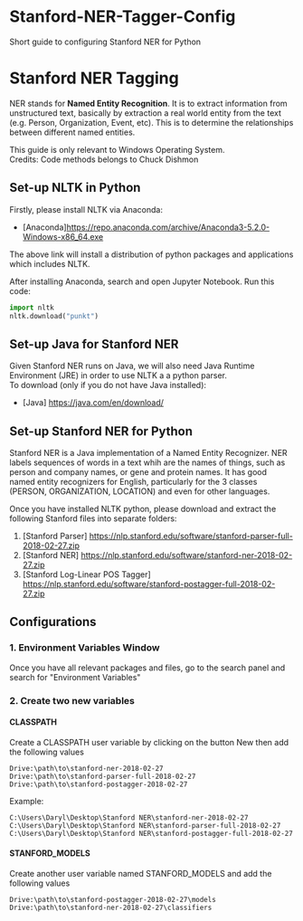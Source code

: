 # Stanford-NER-Tagger-Config
Short guide to configuring Stanford NER for Python

# Stanford NER Tagging
NER stands for **Named Entity Recognition**. It is to extract information from unstructured text, basically by extraction a real world entity from the text (e.g. Person, Organization, Event, etc). This is to determine the relationships between different named entities.

This guide is only relevant to Windows Operating System. <br>
Credits: Code methods belongs to Chuck Dishmon

## Set-up NLTK in Python
Firstly, please install NLTK via Anaconda:
- [Anaconda]https://repo.anaconda.com/archive/Anaconda3-5.2.0-Windows-x86_64.exe

The above link will install a distribution of python packages and applications which includes NLTK.

After installing Anaconda, search and open Jupyter Notebook.
Run this code:
```python
import nltk
nltk.download("punkt")
```

## Set-up Java for Stanford NER
Given Stanford NER runs on Java, we will also need Java Runtime Environment (JRE) in order to use NLTK a a python parser. <br>
To download (only if you do not have Java installed):
- [Java] https://java.com/en/download/


## Set-up Stanford NER for Python
Stanford NER is a Java implementation of a Named Entity Recognizer. NER labels sequences of words in a text whih are the names of things, such as person and company names, or gene and protein names. It has good named entity recognizers for English, particularly for the 3 classes (PERSON, ORGANIZATION, LOCATION) and even for other languages.

Once you have installed NLTK python, please download and extract the following Stanford files into separate folders:

1. [Stanford Parser] https://nlp.stanford.edu/software/stanford-parser-full-2018-02-27.zip
2. [Stanford NER] https://nlp.stanford.edu/software/stanford-ner-2018-02-27.zip
3. [Stanford Log-Linear POS Tagger] https://nlp.stanford.edu/software/stanford-postagger-full-2018-02-27.zip

## Configurations

### 1. Environment Variables Window
Once you have all relevant packages and files, go to the search panel and search for "Environment Variables"

### 2. Create two new variables

#### CLASSPATH
Create a CLASSPATH user variable by clicking on the button New then add the following values
```
Drive:\path\to\stanford-ner-2018-02-27
Drive:\path\to\stanford-parser-full-2018-02-27
Drive:\path\to\stanford-postagger-2018-02-27
```
Example:
```
C:\Users\Daryl\Desktop\Stanford NER\stanford-ner-2018-02-27
C:\Users\Daryl\Desktop\Stanford NER\stanford-parser-full-2018-02-27
C:\Users\Daryl\Desktop\Stanford NER\stanford-postagger-full-2018-02-27
```

#### STANFORD_MODELS
Create another user variable named STANFORD_MODELS and add the following values
```
Drive:\path\to\stanford-postagger-2018-02-27\models
Drive:\path\to\stanford-ner-2018-02-27\classifiers
```
